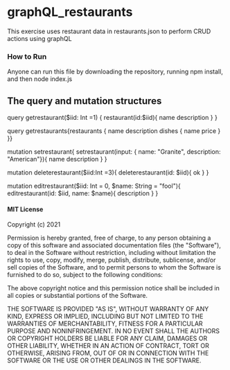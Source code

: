 # graphQL_restaurants

This exercise uses restaurant data in
restaurants.json to perform CRUD actions using graphQL

### How to Run
Anyone can run this file by downloading the repository, running npm install, and then node index.js

## The query and mutation structures

query getrestaurant($iid: Int =1) {
  restaurant(id:$iid){
    name 
    description
  }
}

query getrestaurants{restaurants {
  name
  description
  dishes {
    name
    price
  }
}}

mutation setrestaurant{
  setrestaurant(input: {
    name: "Granite",
    description: "American"}){
    name
    description
  }
}

mutation deleterestaurant($iid:Int =3){
  deleterestaurant(id: $iid){
    ok
  }
}

mutation editrestaurant($iid: Int = 0, $name: String = "fool"){
  editrestaurant(id: $iid, name: $name){
    description
  }
}

#### MIT License

Copyright (c) 2021 

Permission is hereby granted, free of charge, to any person obtaining a copy
of this software and associated documentation files (the "Software"), to deal
in the Software without restriction, including without limitation the rights
to use, copy, modify, merge, publish, distribute, sublicense, and/or sell
copies of the Software, and to permit persons to whom the Software is
furnished to do so, subject to the following conditions:

The above copyright notice and this permission notice shall be included in all
copies or substantial portions of the Software.

THE SOFTWARE IS PROVIDED "AS IS", WITHOUT WARRANTY OF ANY KIND, EXPRESS OR
IMPLIED, INCLUDING BUT NOT LIMITED TO THE WARRANTIES OF MERCHANTABILITY,
FITNESS FOR A PARTICULAR PURPOSE AND NONINFRINGEMENT. IN NO EVENT SHALL THE
AUTHORS OR COPYRIGHT HOLDERS BE LIABLE FOR ANY CLAIM, DAMAGES OR OTHER
LIABILITY, WHETHER IN AN ACTION OF CONTRACT, TORT OR OTHERWISE, ARISING FROM,
OUT OF OR IN CONNECTION WITH THE SOFTWARE OR THE USE OR OTHER DEALINGS IN THE
SOFTWARE.
